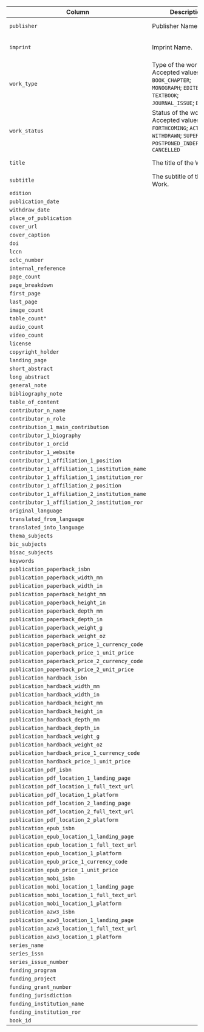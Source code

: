 
| Column | Description | Example |
|--------|-------------|---------|
| `publisher`| Publisher Name. | My Publisher |
| `imprint` | Imprint Name. | My Publisher Imprint |
| `work_type` | Type of the work. Accepted values: `BOOK_CHAPTER`; `MONOGRAPH`; `EDITED_BOOK`; `TEXTBOOK`; `JOURNAL_ISSUE`; `BOOK_SET` | TEXTBOOK |
| `work_status` | Status of the work. Accepted values: `FORTHCOMING`; `ACTIVE`; `WITHDRAWN`; `SUPERSEDED`; `POSTPONED_INDEFINITELY`; `CANCELLED` | ACTIVE |
| `title` | The title of the Work. | My Work Title |
| `subtitle`| The subtitle of the Work. | My Work itle |
| `edition` |  |  |
| `publication_date` |  |  |
| `withdraw_date` |  |  |
| `place_of_publication` |  |  |
| `cover_url` |  |  |
| `cover_caption` |  |  |
| `doi` |  |  |
| `lccn` |  |  |
| `oclc_number` |  |  |
| `internal_reference` |  |  |
| `page_count` |  |  |
| `page_breakdown` |  |  |
| `first_page` |  |  |
| `last_page` |  |  |
| `image_count` |  |  |
| `table_count"` |  |  |
| `audio_count` |  |  |
| `video_count` |  |  |
| `license` |  |  |
| `copyright_holder` |  |  |
| `landing_page` |  |  |
| `short_abstract` |  |  |
| `long_abstract` |  |  |
| `general_note` |  |  |
| `bibliography_note` |  |  |
| `table_of_content` |  |  |
| `contributor_n_name` |  |  |
| `contributor_n_role` |  |  |
| `contribution_1_main_contribution` |  |   |
| `contributor_1_biography` |  |   |
| `contributor_1_orcid` |  |  |
| `contributor_1_website` |  |  |
| `contributor_1_affiliation_1_position` |  |  |
| `contributor_1_affiliation_1_institution_name` |  |  |
| `contributor_1_affiliation_1_institution_ror` |  |  |
| `contributor_1_affiliation_2_position` |  |  |
| `contributor_1_affiliation_2_institution_name` |  |  |
| `contributor_1_affiliation_2_institution_ror` |  |  |
| `original_language` |  |  |
| `translated_from_language` |  |  |
| `translated_into_language` |  |  |
| `thema_subjects` |  |  |
| `bic_subjects` |  |  |
| `bisac_subjects` |  |  |
| `keywords` |  |  |
| `publication_paperback_isbn` |  |  |
| `publication_paperback_width_mm` |  |  |
| `publication_paperback_width_in` |  |  |
| `publication_paperback_height_mm` |  |  |
| `publication_paperback_height_in` |  |  |
| `publication_paperback_depth_mm` |  |  |
| `publication_paperback_depth_in` |  |  |
| `publication_paperback_weight_g` |  |  |
| `publication_paperback_weight_oz` |  |  |
| `publication_paperback_price_1_currency_code` |  |  |
| `publication_paperback_price_1_unit_price` |  |  |
| `publication_paperback_price_2_currency_code` |  |  |
| `publication_paperback_price_2_unit_price` |  |  |
| `publication_hardback_isbn` |  |  |
| `publication_hardback_width_mm` |  |  |
| `publication_hardback_width_in` |  |  |
| `publication_hardback_height_mm` |  |  |
| `publication_hardback_height_in` |  |  |
| `publication_hardback_depth_mm` |  |  |
| `publication_hardback_depth_in` |  |  |
| `publication_hardback_weight_g` |  |  |
| `publication_hardback_weight_oz` |  |  |
| `publication_hardback_price_1_currency_code` |  |  |
| `publication_hardback_price_1_unit_price` |  |  |
| `publication_pdf_isbn` |  |  |
| `publication_pdf_location_1_landing_page` |  |  |
| `publication_pdf_location_1_full_text_url` |  |  |
| `publication_pdf_location_1_platform` |  |  |
| `publication_pdf_location_2_landing_page` |  |  |
| `publication_pdf_location_2_full_text_url` |  |  |
| `publication_pdf_location_2_platform` |  |  |
| `publication_epub_isbn` |  |  |
| `publication_epub_location_1_landing_page` |  |  |
| `publication_epub_location_1_full_text_url` |  |  |
| `publication_epub_location_1_platform` |  |  |
| `publication_epub_price_1_currency_code` |  |  |
| `publication_epub_price_1_unit_price` |  |  |
| `publication_mobi_isbn` |  |  |
| `publication_mobi_location_1_landing_page` |  |  |
| `publication_mobi_location_1_full_text_url` |  |  |
| `publication_mobi_location_1_platform` |  |  |
| `publication_azw3_isbn` |  |  |
| `publication_azw3_location_1_landing_page` |  |  |
| `publication_azw3_location_1_full_text_url` |  |  |
| `publication_azw3_location_1_platform` |  |  |
| `series_name` |  |  |
| `series_issn` |  |  |
| `series_issue_number` |  |  |
| `funding_program` |  |  |
| `funding_project` |  |  |
| `funding_grant_number` |  |  |
| `funding_jurisdiction` |  |  |
| `funding_institution_name` |  |  |
| `funding_institution_ror` |  |  |
| `book_id` |  |  |

